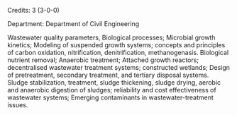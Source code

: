 Credits: 3 (3-0-0)

Department: Department of Civil Engineering

Wastewater quality parameters, Biological processes; Microbial growth kinetics; Modeling of suspended growth systems; concepts and principles of carbon oxidation, nitrification, denitrification, methanogenasis. Biological nutrient removal; Anaerobic treatment; Attached growth reactors; decentralised wastewater treatment systems; constructed wetlands; Design of pretreatment, secondary treatment, and tertiary disposal systems. Sludge stabilization, treatment, sludge thickening, sludge drying, aerobic and anaerobic digestion of sludges; reliability and cost effectiveness of wastewater systems; Emerging contaminants in wastewater-treatment issues.